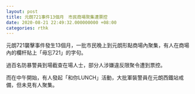 ```yaml
---
layout: post
title: 元朗721事件13個月　市民商場聚集遭票控
date: 2020-08-21 22:49:32.000000000 +08:00
categories: rthk
---
```


元朗721襲擊事件發生13個月，一批市民晚上到元朗形點商場內聚集，有人在商場內的欄杆貼上「毋忘721」的字句。

過百名防暴警員到場截查在場人士，部分人涉嫌違反限聚令遭到票控。

而在中午開始，有人發起「和你LUNCH」活動，大批軍裝警員在元朗西鐵站戒備，但未見有人聚集。

